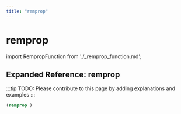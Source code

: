 ```yaml
---
title: "remprop"
---
```


# remprop

import RempropFunction from './_remprop_function.md';

<RempropFunction />

## Expanded Reference: remprop

:::tip
TODO: Please contribute to this page by adding explanations and examples
:::

```lisp
(remprop )
```
